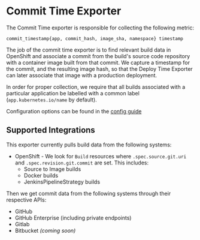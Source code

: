 # Commit Time Exporter

The Commit Time exporter is responsible for collecting the following metric:

```
commit_timestamp{app, commit_hash, image_sha, namespace} timestamp
```

The job of the commit time exporter is to find relevant build data in OpenShift and associate a commit from the build's source code repository with a container image built from that commit. We capture a timestamp for the commit, and the resulting image hash, so that the Deploy Time Exporter can later associate that image with a production deployment.

In order for proper collection, we require that all builds associated with a particular application be labelled with a common label (`app.kubernetes.io/name` by default).

Configuration options can be found in the [config guide](/docs/Configuration.md)

## Supported Integrations

This exporter currently pulls build data from the following systems:

* OpenShift - We look for `Build` resources where `.spec.source.git.uri` and `.spec.revision.git.commit` are set. This includes:
  * Source to Image builds
  * Docker builds
  * JenkinsPipelineStrategy builds

Then we get commit data from the following systems through their respective APIs:

* GitHub
* GitHub Enterprise (including private endpoints)
* Gitlab
* Bitbucket _(coming soon)_
